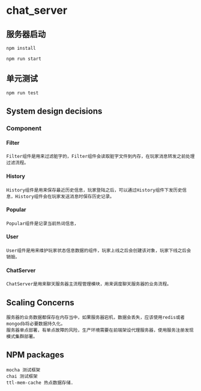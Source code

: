 # chat_server

## 服务器启动
    npm install

    npm run start

## 单元测试
    npm run test

## System design decisions

### Component

#### Filter 
    Filter组件是用来过滤脏字的，Filter组件会读取脏字文件到内存，在玩家消息转发之前处理过滤流程。

#### History
    History组件是用来保存最近历史信息，玩家登陆之后，可以通过History组件下发历史信息，History组件会在玩家发送消息时保存历史记录。

#### Popular
    Popular组件是记录当前热词信息， 

#### User
    User组件是用来维护玩家状态信息数据的组件，玩家上线之后会创建该对象，玩家下线之后会销毁。

#### ChatServer
    ChatServer是用来聊天服务器主流程管理模块，用来调度聊天服务器的业务流程。

## Scaling Concerns
    服务器的业务数据都保存在内存当中，如果服务器宕机，数据会丢失，应该使用redis或者mongodb将必要数据持久化。
    服务器单点部署，有单点故障的风险，生产环境需要在前端架设代理服务器，使用服务注册发现模式集群部署。

## NPM packages
    mocha 测试框架
    chai 测试框架
    ttl-mem-cache 热点数据存储.